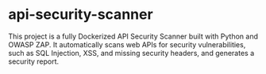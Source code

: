 # api-security-scanner
This project is a fully Dockerized API Security Scanner built with Python and OWASP ZAP. It automatically scans web APIs for security vulnerabilities, such as SQL Injection, XSS, and missing security headers, and generates a security report.
